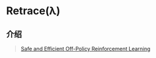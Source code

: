 # Retrace\(λ\)

## 介绍

> [Safe and Efficient Off-Policy Reinforcement Learning](https://arxiv.org/abs/1606.02647)

